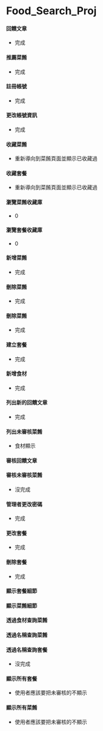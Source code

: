 # Food_Search_Proj

#### 回饋文章 
 - 完成
#### 推薦菜餚
 - 完成
#### 註冊帳號
 - 完成
#### 更改帳號資訊
 - 完成
#### 收藏菜餚
 - 重新導向到菜餚頁面並顯示已收藏過
#### 收藏套餐
 - 重新導向到菜餚頁面並顯示已收藏過
#### 瀏覽菜餚收藏庫 
 - 0
#### 瀏覽套餐收藏庫
 - 0
#### 新增菜餚
 - 完成
#### 刪除菜餚
 - 完成
#### 刪除菜餚
 - 完成
#### 建立套餐
 - 完成
#### 新增食材
 - 完成
#### 列出新的回饋文章
 - 完成
#### 列出未審核菜餚
 - 食材顯示
#### 審核回饋文章
#### 審核未審核菜餚
 - 沒完成
#### 管理者更改密碼
 - 完成
#### 更改套餐
 - 完成
#### 刪除套餐
 - 完成
#### 顯示套餐細節
#### 顯示菜餚細節
#### 透過食材查詢菜餚
#### 透過名稱查詢菜餚
#### 透過名稱查詢套餐
 - 沒完成
#### 顯示所有套餐
 - 使用者應該要把未審核的不顯示
#### 顯示所有菜餚
 - 使用者應該要把未審核的不顯示
